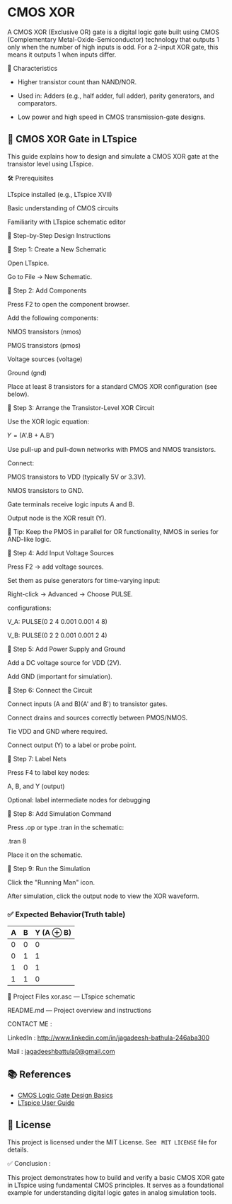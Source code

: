 # CMOS XOR 

A CMOS XOR (Exclusive OR) gate is a digital logic gate built using CMOS (Complementary Metal-Oxide-Semiconductor) technology that outputs 1 only when the number of high inputs is odd. For a 2-input XOR gate, this means it outputs 1 when inputs differ.

🧠 Characteristics

* Higher transistor count than NAND/NOR.

* Used in: Adders (e.g., half adder, full adder), parity generators, and comparators.

* Low power and high speed in CMOS transmission-gate designs.

## 📘 CMOS XOR Gate in LTspice 

This guide explains how to design and simulate a CMOS XOR gate at the transistor level using LTspice.

🛠️ Prerequisites

LTspice installed (e.g., LTspice XVII)

Basic understanding of CMOS circuits

Familiarity with LTspice schematic editor

📐 Step-by-Step Design Instructions

🔹 Step 1: Create a New Schematic

Open LTspice.

Go to File → New Schematic.

🔹 Step 2: Add Components

Press F2 to open the component browser.

Add the following components:

NMOS transistors (nmos)

PMOS transistors (pmos)

Voltage sources (voltage)

Ground (gnd)

Place at least 8 transistors for a standard CMOS XOR configuration (see below).

🔹 Step 3: Arrange the Transistor-Level XOR Circuit

Use the XOR logic equation:

𝑌 = (A'.B + A.B')

Use pull-up and pull-down networks with PMOS and NMOS transistors.

Connect:

PMOS transistors to VDD (typically 5V or 3.3V).

NMOS transistors to GND.

Gate terminals receive logic inputs A and B.

Output node is the XOR result (Y).

📌 Tip: Keep the PMOS in parallel for OR functionality, NMOS in series for AND-like logic.

🔹 Step 4: Add Input Voltage Sources

Press F2 → add voltage sources.

Set them as pulse generators for time-varying input:

Right-click → Advanced → Choose PULSE.

 configurations:

V_A: PULSE(0 2 4 0.001 0.001 4 8)

V_B: PULSE(0 2 2 0.001 0.001 2 4)

🔹 Step 5: Add Power Supply and Ground

Add a DC voltage source for VDD (2V).

Add GND (important for simulation).

🔹 Step 6: Connect the Circuit

Connect inputs (A and B)(A' and B') to transistor gates.

Connect drains and sources correctly between PMOS/NMOS.

Tie VDD and GND where required.

Connect output (Y) to a label or probe point.

🔹 Step 7: Label Nets

Press F4 to label key nodes:

A, B, and Y (output)

Optional: label intermediate nodes for debugging

🔹 Step 8: Add Simulation Command

Press .op or type .tran in the schematic:

.tran 8

Place it on the schematic.

🔹 Step 9: Run the Simulation

Click the "Running Man" icon.

After simulation, click the output node to view the XOR waveform.

### ✅ Expected Behavior(Truth table)
| A |	B |	Y (A ⊕ B) |
|---|---|------------|
| 0 |	0 |   	0      |
| 0 |	1 |   	1      |
| 1 |	0 |   	1      |
| 1 |	1 |   	0      |

📁 Project Files
xor.asc — LTspice schematic

README.md — Project overview and instructions

CONTACT ME :

LinkedIn : http://www.linkedin.com/in/jagadeesh-bathula-246aba300

Mail : jagadeeshbattula0@gmail.com 

## 📚 References

- [CMOS Logic Gate Design Basics](https://en.wikipedia.org/wiki/CMOS)
- [LTspice User Guide](https://www.analog.com/media/en/simulation-models/spice-models/LTspiceGettingStartedGuide.pdf)

## 🔖 License

This project is licensed under the MIT License. See ` MIT LICENSE` file for details.


✅ Conclusion : 

This project demonstrates how to build and verify a basic CMOS XOR gate in LTspice using fundamental CMOS principles. It serves as a foundational example for understanding digital logic gates in analog simulation tools.

